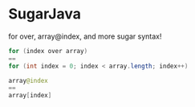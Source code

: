 # SugarJava
for over, array@index, and more sugar syntax!

```java
for (index over array)
==
for (int index = 0; index < array.length; index++)
```

```java
array@index
==
array[index]
```
